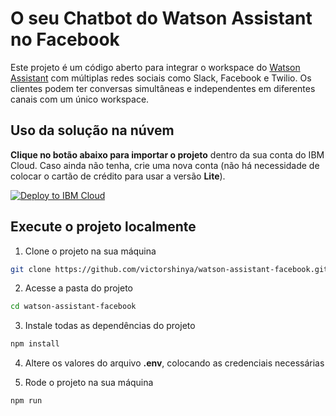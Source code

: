# O seu Chatbot do Watson Assistant no Facebook

Este projeto é um código aberto para integrar o workspace do [Watson Assistant](https://www.ibm.com/watson/services/conversation/) com múltiplas redes sociais como Slack, Facebook e Twilio. Os clientes podem ter conversas simultâneas e independentes em diferentes canais com um único workspace. 

## Uso da solução na núvem

**Clique no botão abaixo para importar o projeto** dentro da sua conta do IBM Cloud. Caso ainda não tenha, crie uma nova conta (não há necessidade de colocar o cartão de crédito para usar a versão **Lite**).

[![Deploy to IBM Cloud](https://bluemix.net/deploy/button.png)](https://bluemix.net/deploy?repository=https://github.com/victorshinya/watson-assistant-facebook)

## Execute o projeto localmente

1. Clone o projeto na sua máquina

```sh
git clone https://github.com/victorshinya/watson-assistant-facebook.git
```

2. Acesse a pasta do projeto

```sh
cd watson-assistant-facebook
```

3. Instale todas as dependências do projeto

```sh
npm install
```

4. Altere os valores do arquivo **.env**, colocando as credenciais necessárias

5. Rode o projeto na sua máquina

```sh
npm run
```
